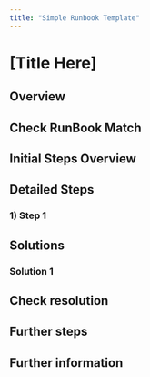 ```yaml
---
title: "Simple Runbook Template"
---
```


# [Title Here]

## Overview

## Check RunBook Match

## Initial Steps Overview

## Detailed Steps

### 1) Step 1

## Solutions

### Solution 1

## Check resolution

## Further steps

## Further information
